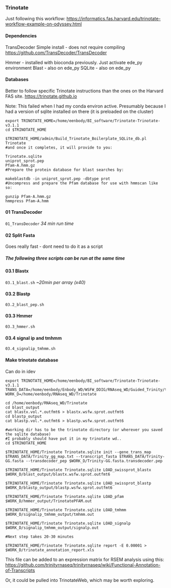 ### Trinotate

Just following this workflow:
https://informatics.fas.harvard.edu/trinotate-workflow-example-on-odyssey.html

#### Dependencies

TransDecoder
Simple install - does not require compiling
https://github.com/TransDecoder/TransDecoder

Hmmer - installed with bioconda previously. Just activate ede_py environment
Blast - also on ede_py
SQLite - also on ede_py

#### Databases
Better to follow specific Trinotate instructions than the ones on the Harvard FAS site.
https://trinotate.github.io

Note: This failed when I had my conda environ active. Presumably because I had a version of sqlite installed on there (it is preloaded on the cluster)

```
export TRINOTATE_HOME=/home/eenbody/BI_software/Trinotate-Trinotate-v3.1.1
cd $TRINOTATE_HOME

$TRINOTATE_HOME/admin/Build_Trinotate_Boilerplate_SQLite_db.pl  Trinotate
#and once it completes, it will provide to you:

Trinotate.sqlite
uniprot_sprot.pep
Pfam-A.hmm.gz
#Prepare the protein database for blast searches by:

makeblastdb -in uniprot_sprot.pep -dbtype prot
#Uncompress and prepare the Pfam database for use with hmmscan like so:

gunzip Pfam-A.hmm.gz
hmmpress Pfam-A.hmm
```

#### 01 TransDecoder
`01_TransDecoder`
*34 min run time*

#### 02 Split Fasta
Goes really fast - dont need to do it as a script

##### The following three scripts can be run at the same time

#### 03.1 Blastx
`03.1_blast.sh`
*~20min per array (x40)*

#### 03.2 Blastp
`03.2_blast_pep.sh`

#### 03.3 Hmmer
`03.3_hmmer.sh`

#### 03.4 signal ip and tmhmm
`03.4_signalip_tmhmm.sh`

#### Make trinotate database

Can do in idev
```
export TRINOTATE_HOME=/home/eenbody/BI_software/Trinotate-Trinotate-v3.1.1
TRANS_DATA=/home/eenbody/Enbody_WD/WSFW_DDIG/RNAseq_WD/Guided_Trinity/trinity_gg/
WORK_D=/home/eenbody/RNAseq_WD/Trinotate

cd /home/eenbody/RNAseq_WD/Trinotate
cd blast_output
cat blastx.vol.*.outfmt6 > blastx.wsfw.sprot.outfmt6
cd blastp_output
cat blastp.vol.*.outfmt6 > blastp.wsfw.sprot.outfmt6

#working dir has to be the trinotate directory (or wherever you saved the sqlite database)
#I probably should have put it in my trinotate wd..
cd $TRINOTATE_HOME

$TRINOTATE_HOME/Trinotate Trinotate.sqlite init --gene_trans_map $TRANS_DATA/Trinity_gg_map.txt --transcript_fasta $TRANS_DATA/Trinity-GG.fasta --transdecoder_pep $WORK_D/Trinity-GG.fasta.transdecoder.pep

$TRINOTATE_HOME/Trinotate Trinotate.sqlite LOAD_swissprot_blastx  $WORK_D/blast_output/blastx.wsfw.sprot.outfmt6

$TRINOTATE_HOME/Trinotate Trinotate.sqlite LOAD_swissprot_blastp  $WORK_D/blastp_output/blastp.wsfw.sprot.outfmt6

$TRINOTATE_HOME/Trinotate Trinotate.sqlite LOAD_pfam $WORK_D/hmmer_output/TrinotatePFAM.out

$TRINOTATE_HOME/Trinotate Trinotate.sqlite LOAD_tmhmm  $WORK_D/signalip_tmhmm_output/tmhmm.out

$TRINOTATE_HOME/Trinotate Trinotate.sqlite LOAD_signalp  $WORK_D/signalip_tmhmm_output/signalp.out

#Next step takes 20-30 minutes

$TRINOTATE_HOME/Trinotate Trinotate.sqlite report -E 0.00001 > $WORK_D/trinotate_annotation_report.xls
```

This file can be added to an expression matrix for RSEM analysis using this:
https://github.com/trinityrnaseq/trinityrnaseq/wiki/Functional-Annotation-of-Transcripts

Or, it could be pulled into TrinotateWeb, which may be worth exploring.
